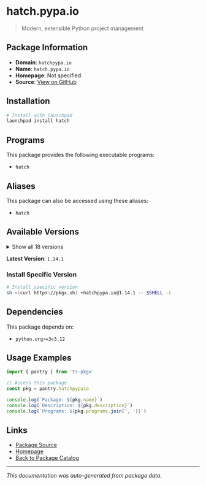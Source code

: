# hatch.pypa.io

> Modern, extensible Python project management

## Package Information

- **Domain**: `hatchpypa.io`
- **Name**: `hatch.pypa.io`
- **Homepage**: Not specified
- **Source**: [View on GitHub](https://github.com/pkgxdev/pantry/tree/main/projects/hatch.pypa.io/package.yml)

## Installation

```bash
# Install with launchpad
launchpad install hatch
```

## Programs

This package provides the following executable programs:

- `hatch`

## Aliases

This package can also be accessed using these aliases:

- `hatch`

## Available Versions

<details>
<summary>Show all 18 versions</summary>

- `1.14.1`, `1.14.0`, `1.13.0`, `1.12.0`, `1.11.1`
- `1.11.0`, `1.10.0`, `1.9.7`, `1.9.6`, `1.9.5`
- `1.9.4`, `1.9.3`, `1.9.2`, `1.9.1`, `1.9.0`
- `1.8.1`, `1.8.0`, `1.7.0`

</details>

**Latest Version**: `1.14.1`

### Install Specific Version

```bash
# Install specific version
sh <(curl https://pkgx.sh) +hatchpypa.io@1.14.1 -- $SHELL -i
```

## Dependencies

This package depends on:

- `python.org>=3<3.12`

## Usage Examples

```typescript
import { pantry } from 'ts-pkgx'

// Access this package
const pkg = pantry.hatchpypaio

console.log(`Package: ${pkg.name}`)
console.log(`Description: ${pkg.description}`)
console.log(`Programs: ${pkg.programs.join(', ')}`)
```

## Links

- [Package Source](https://github.com/pkgxdev/pantry/tree/main/projects/hatch.pypa.io/package.yml)
- [Homepage](#)
- [Back to Package Catalog](../package-catalog.md)

---

*This documentation was auto-generated from package data.*
